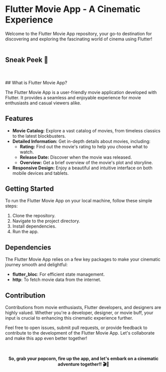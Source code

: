 # Flutter Movie App - A Cinematic Experience

Welcome to the Flutter Movie App repository, your go-to destination for discovering and exploring the fascinating world of cinema using Flutter!
<br><br>

## Sneak Peek 📸
<p align = "center">
</p><br><br>
## What is Flutter Movie App?

The Flutter Movie App is a user-friendly movie application developed with Flutter. It provides a seamless and enjoyable experience for movie enthusiasts and casual viewers alike.

## Features

- **Movie Catalog:** Explore a vast catalog of movies, from timeless classics to the latest blockbusters.
- **Detailed Information:** Get in-depth details about movies, including:
  - **Rating:** Find out the movie's rating to help you choose what to watch.
  - **Release Date:** Discover when the movie was released.
  - **Overview:** Get a brief overview of the movie's plot and storyline.
- **Responsive Design:** Enjoy a beautiful and intuitive interface on both mobile devices and tablets.

## Getting Started

To run the Flutter Movie App on your local machine, follow these simple steps:

1. Clone the repository.
2. Navigate to the project directory.
3. Install dependencies.
4. Run the app.

## Dependencies

The Flutter Movie App relies on a few key packages to make your cinematic journey smooth and delightful:

- **flutter_bloc**: For efficient state management.
- **http**: To fetch movie data from the internet.

## Contribution

Contributions from movie enthusiasts, Flutter developers, and designers are highly valued. Whether you're a developer, designer, or movie buff, your input is crucial to enhancing this cinematic experience further.

Feel free to open issues, submit pull requests, or provide feedback to contribute to the development of the Flutter Movie App. Let's collaborate and make this app even better together!<br><br><br>


**<p align = center>So, grab your popcorn, fire up the app, and let's embark on a cinematic adventure together!! 🎬🍿</p>**
